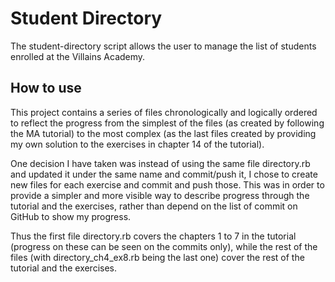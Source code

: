 # Student Directory #

The student-directory script allows the user to manage the list of students enrolled at the Villains Academy.


## How to use ##
This project contains a series of files chronologically and logically ordered to reflect the progress from the simplest of the files (as created by following the MA tutorial) to the most complex (as the last files created by providing my own solution to the exercises in chapter 14 of the tutorial).

One decision I have taken was instead of using the same file directory.rb and updated it under the same name and commit/push it, I chose to create new files for each exercise and commit and push those. This was in order to provide a simpler and more visible way to describe progress through the tutorial and the exercises, rather than depend on the list of commit on GitHub to show my progress.

Thus the first file directory.rb covers the chapters 1 to 7 in the tutorial (progress on these can be seen on the commits only), while the rest of the files (with directory_ch4_ex8.rb being the last one) cover the rest of the tutorial and the exercises.
